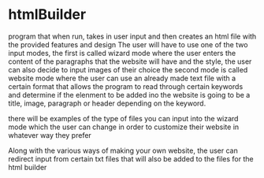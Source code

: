 # htmlBuilder
program that when run, takes in user input and then creates an html file with the provided features and design
The user will have to use one of the two input modes, the first is called wizard mode where the user enters the 
content of the paragraphs that the website will have and the style, the user can also decide to input images of their choice
the second mode is called website mode where the user can use an already made text file with a certain format that allows 
the program to read through certain keywords and determine if the elenment to be added ino the website is going to be a title, 
image, paragraph or header depending on the keyword. 

there will be examples of the type of files you can input into the wizard mode which the user can change in order to customize
their website in whatever way they prefer

Along with the various ways of making your own website, the user can redirect input from certain txt files that will also be added to the 
files for the html builder
